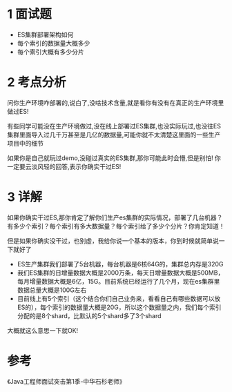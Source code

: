# 1 面试题
- ES集群部署架构如何
- 每个索引的数据量大概多少
- 每个索引大概有多少分片

# 2 考点分析
问你生产环境咋部署的,说白了,没啥技术含量,就是看你有没有在真正的生产环境里做过ES!

有些同学可能没在生产环境做过,没在线上部署过ES集群,也没实际玩过,也没往ES集群里面导入过几千万甚至是几亿的数据量,可能你就不太清楚这里面的一些生产项目中的细节

如果你是自己就玩过demo,没碰过真实的ES集群,那你可能此时会懵,但是别怕!
你一定要云淡风轻的回答,表示你确实干过ES!

# 3 详解
如果你确实干过ES,那你肯定了解你们生产es集群的实际情况，部署了几台机器？有多少个索引？每个索引有多大数据量？每个索引给了多少个分片？你肯定知道！

但是如果你确实没干过，也别虚，我给你说一个基本的版本，你到时候就简单说一下就好了

- ES生产集群我们部署了5台机器，每台机器是6核64G的，集群总内存是320G
- 我们ES集群的日增量数据大概是2000万条，每天日增量数据大概是500MB，每月增量数据大概是6亿，15G。目前系统已经运行了几个月，现在es集群里数据总量大概是100G左右
- 目前线上有5个索引（这个结合你们自己业务来，看看自己有哪些数据可以放ES的），每个索引的数据量大概是20G，所以这个数据量之内，我们每个索引分配的是8个shard，比默认的5个shard多了3个shard

大概就这么意思一下就OK!


# 参考
《Java工程师面试突击第1季-中华石杉老师》